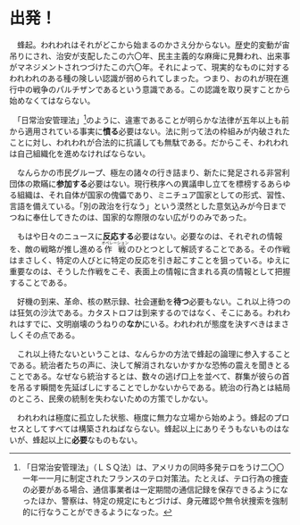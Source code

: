 # 出発！

　蜂起。われわれはそれがどこから始まるのかさえ分からない。歴史的変動が宙吊りにされ、治安が支配したこの六〇年、民主主義的な麻痺に見舞われ、出来事がマネジメントされつづけたこの六〇年。それによって、現実的なものに対するわれわれのある種の険しい認識が弱められてしまった。つまり、おのれが現在進行中の戦争のパルチザンであるという意識である。この認識を取り戻すことから始めなくてはならない。

　「日常治安管理法」[^訳注1]のように、違憲であることが明らかな法律が五年以上も前から適用されている事実に**憤る**必要はない。法に則って法の枠組みが内破されたことに対し、われわれが合法的に抗議しても無駄である。だからこそ、われわれは自己組織化を進めなければならない。

　なんらかの市民グループ、極左の諸々の行き詰まり、新たに発足される非営利団体の欺瞞に**参加する**必要はない。現行秩序への異議申し立てを標榜するあらゆる組織は、それ自体が国家の傀儡であり、ミニチュア国家としての形式、習性、言語を備えている。「別の政治を行なう」という漠然とした意気込みが今日までつねに奉仕してきたのは、国家的な際限のない広がりのみであった。

　もはや日々のニュースに**反応する**必要はない。必要なのは、それぞれの情報を、敵の戦略が推し進める<ruby>作戦<rp>（</rp><rt>オペレーション</rt><rp>）</rp></ruby>のひとつとして解読することである。その作戦はまさしく、特定の人びとに特定の反応を引き起こすことを狙っている。ゆえに重要なのは、そうした作戦をこそ、表面上の情報に含まれる真の情報として把握することである。

　好機の到来、革命、核の黙示録、社会運動を**待つ**必要もない。これ以上待つのは狂気の沙汰である。カタストロフは到来するのではなく、そこにある。われわれはすでに、文明崩壊のうねりの**なか**にいる。われわれが態度を決すべきはまさしくその点である。

　これ以上待たないということは、なんらかの方法で蜂起の論理に参入することである。統治者たちの声に、決して解消されないかすかな恐怖の震えを聞きとることである。なぜなら統治するとは、数々の逃げ口上を並べて、群集が彼らの首を吊るす瞬間を先延ばしにすることでしかないからである。統治の行為とは結局のところ、民衆の統制を失わないための方策でしかない。

　われわれは極度に孤立した状態、極度に無力な立場から始めよう。蜂起のプロセスとしてすべては構築されねばならない。蜂起以上にありそうもないものはないが、蜂起以上に**必要**なものもない。

[^訳注1]:「日常治安管理法」（ＬＳＱ法）は、アメリカの同時多発テロをうけ二〇〇一年一一月に制定されたフランスのテロ対策法。たとえば、テロ行為の捜査の必要がある場合、通信事業者は一定期間の通信記録を保存できるようになったほか、警察は、特定の規定にもとづけば、身元確認や無令状捜索を強制的に行なうことができるようになった。